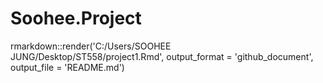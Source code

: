 # Soohee.Project

rmarkdown::render('C:/Users/SOOHEE JUNG/Desktop/ST558/project1.Rmd', output_format = 'github_document', output_file = 'README.md')
